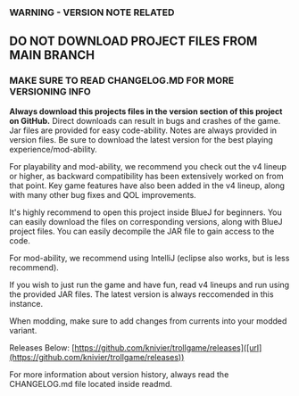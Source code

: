 ### WARNING - VERSION NOTE RELATED

## DO NOT DOWNLOAD PROJECT FILES FROM MAIN BRANCH

### MAKE SURE TO READ CHANGELOG.MD FOR MORE VERSIONING INFO

**Always download this projects files in the version section of this project on GitHub.**
Direct downloads can result in bugs and crashes of the game. Jar files are provided for easy code-ability.
Notes are always provided in version files. Be sure to download the latest version for the best playing experience/mod-ability.

For playability and mod-ability, we recommend you check out the v4 lineup or higher, as backward compatibility has been extensively worked on from that point.
Key game features have also been added in the v4 lineup, along with many other bug fixes and QOL improvements.

It's highly recommend to open this project inside BlueJ for beginners. You can easily download the files on corresponding versions, along with BlueJ project files. You can easily decompile the JAR file to gain access to the code.


For mod-ability, we recommend using IntelliJ (eclipse also works, but is less recommend). 

If you wish to just run the game and have fun, read v4 lineups and run using the provided JAR files. The latest version is always reccomended in this instance.


When modding, make sure to add changes from currents into your modded variant.

Releases Below: [https://github.com/knivier/trollgame/releases]([url](https://github.com/knivier/trollgame/releases))

For more information about version history, always read the CHANGELOG.md file located inside readmd.


